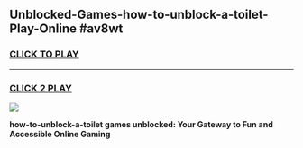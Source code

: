 
## Unblocked-Games-how-to-unblock-a-toilet-Play-Online #av8wt
<h3>
<a href="https://news.freeplayer.one?title=how-to-unblock-a-toilet&ref=3">CLICK TO PLAY</a></h3>
<hr>

<h3>
<a href="https://news.freeplayer.one?title=how-to-unblock-a-toilet&ref=3">CLICK 2 PLAY</a>
  
</h3>

<a href="https://news.freeplayer.one?title=how-to-unblock-a-toilet&ref=3"><img src="https://clearcache.store/games.png"></a>


**how-to-unblock-a-toilet games unblocked: Your Gateway to Fun and Accessible Online Gaming**
